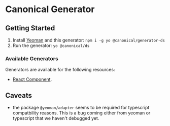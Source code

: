 # Canonical Generator

## Getting Started

1. Install [Yeoman](https://yeoman.io/) and this generator: `npm i -g yo @canonical/generator-ds`
2. Run the generator: `yo @canonical/ds`



### Available Generators
Generators are available for the following resources:
- [React Component](./src/component/README.md). 

## Caveats

+ the package `@yeoman/adapter` seems to be required for typescript compatbility reasons. This is a bug coming either from yeoman or typescript that we haven't debugged yet.
